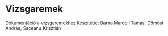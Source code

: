 # Vizsgaremek
Dokumentáció a vizsgaremekhez
Készítette: Barna Marcell Tamás, Dömösi András, Saceanu Krisztián
